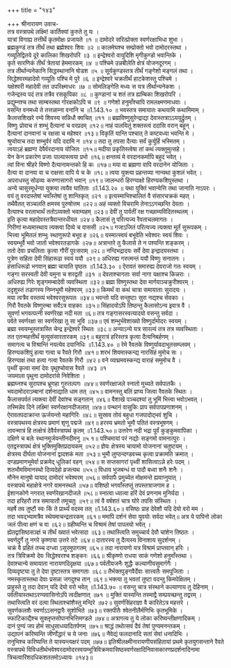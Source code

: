 +++
title = "१४३"

+++
श्रीनारायण उवाच-  
तत्र वस्त्रापथे लक्ष्मि! कार्तिक्यां कुरुते तु यः ।  
यात्रां विगाह्य तत्तीर्थे कृतमोक्षः प्रजायते ॥१ ॥
दामोदरे सरित्प्रोक्ता स्वर्णरक्षाभिधा शुभा ।  
ब्रह्मकुण्डं तत्र तीर्थं तथा ब्रह्मेश्वरः शिवः ॥२ ॥
कालमेघश्च सम्प्रोक्तो भवो दामोदरस्तथा ।  
गव्यूतिद्वितये दूरे कालिका शिखरोपरि ॥३ ॥
इन्द्रेश्वरो वायुदिशि मृगीकुण्डो भवान्तिके ।  
कृते सारणिकं तीर्थं त्रेतायां हेममारकम् ॥४ ॥
पश्चिमे उन्नबीलेति क्षेत्रं योजनदूरगम् ।  
तत्र तीर्थान्यनेकानि सिद्धस्थानानि षोडश ॥५ ॥
सूर्यकुण्डस्तत्र तीर्थं गङ्गेशो मङ्गलं तथा ।  
सिद्धेश्वरमहादेवो गव्यूतिः पश्चि मे पुरे ॥६ ॥
इन्द्रेश्वरे चक्रतीर्थं हाटकेशस्तु पश्चिमे ।  
यक्षेश्वरी महादेवी तत उपरिक्ष्माधरः ॥७ ॥
सोमलिङ्गेति मध्यः स यत्र तीर्थान्यनेकशः ।  
गजेन्द्रस्य पदं तत्र तत्रैव रसकूपिका ॥८ ॥
कुण्डानां च शतं तत्र ह्यम्बिका शिखरोपरि ।  
प्रद्युम्नश्च तथा साम्बस्तथा गोरक्षकोऽपि च ॥९ ॥
गणेशो हनुमाँश्चापि रामलक्ष्मणमाधवाः ।  
वसन्ति वनमध्ये ते तत्तन्नाम्ना वनानि च ॥1.143.१० ॥
भवस्तत्र समायातः कथयामि कथामिमाम् ।  
कैलासशिखरे रम्ये शिवस्य सन्निधौ क्वचित् ॥११ ॥
ब्रह्मविष्णुसुरेन्द्राद्या देवास्तत्राऽऽययुर्द्रुतम् ।  
विष्णुः प्रोवाच तं शम्भुं दैत्यानां च वरप्रदम् ॥१२॥
नाहं पालयितुं शक्तस्त्वं ददासि वरान् बहून् ।  
दैत्यानां दानवानां च रक्षसा च महेश्वर ॥१३॥
विकृतिं यान्ति पश्चात् ते कष्टवध्या भवन्ति मे ।  
श्रुप्वोवाच तदा शम्भुर्वरं यदि ददामि न ॥१४॥
तदा तु तपसा दैत्याः सर्वं कुर्युर्हि भस्मितम् ।  
त्वयाऽहं ब्रह्मणा देवैर्वरदानाय योजितः ॥१५॥
मदीया प्रकृतिस्त्वेषा तां कथं त्यक्तुमुत्सहे ।  
येन केन प्रकारेण प्रजाः पाल्यास्त्वया प्रभो ॥१६॥
क्षन्तव्यं मे वरदानकर्मापि बहुदं भवेत् ।  
त्वां विना श्रीहरे विष्णो दैत्यानामन्तको हि कः ॥१७॥
मया वा ब्रह्मणा वापि वरदानेन योजिताः ।  
दैत्या वा दानवा वा च राक्षसा वापि ये च के ॥१८॥
त्वया युक्त्या प्रहन्तव्या नान्यथा कुशलं भवेत् ।  
अपराधस्तु सोढव्यः करुणासागरो भवान् ॥१९॥
जालन्धरो हिरण्याक्षो हिरण्यकशिपुस्तथा ।  
अन्ये चासुरमूर्धन्या युक्त्या त्वयैव घातिताः ॥1.143.२० ॥
यथा युक्तिं भवान्वेत्ति तथा जानाति नाऽपरः ।  
वयं तु वरदास्तेषां भवाँस्तेषां तु शान्तिकृत् ॥२१ ॥
इत्यस्माभिश्चालितं वै संसारचक्रकं महत् ।  
तथैवैतत् सञ्चलति क्षमस्व पुरुषोत्तम ॥२२॥
अहं व्यक्तो विचरामि तेनाऽऽगच्छन्ति देवताः ।  
दैत्याश्च वरलाभार्थं ततोऽव्यक्तो भवाम्यहम् ॥२३॥
देवीं तु पार्वतीं रक्ष गच्छाम्यविदितस्थलम् ।  
इति कृत्वा महादेवस्तत्रैवान्तरधीयत ॥२४॥
कैलासं तु परित्यज्य रैवताचलमागतः ।  
गिरीणां मध्यमास्थाय त्यक्त्वा दिव्ये च वाससी ॥२५॥
गजाऽजितं परित्यज्य त्यक्त्वा मूर्तं सुरूपकम् ।  
भित्त्वा भूमितलं शम्भुः स्थाणुरूपो बभूव ह ॥२६॥
यस्मात्स्वयं बभूवेति भवेश्वरः स्वयं शिवः ।  
स्वयम्भूर्वै भवो जातो भवेश्वरतडागके ॥२७॥
अत्रान्तरे तु कैलासे ते न पश्यन्ति शङ्करम् ।  
ततो देवाः प्रचलिताः कृत्वा गौरीं पुरःसराम् ॥२८॥
नन्दिभद्रादयः सर्वे देवा इन्द्रादयस्तथा ।  
पुत्रेण सहिता देवी सिंहारूढा स्वयं ययौ ॥२९॥
अधिरुह्य गरुत्मन्तं ययौ विष्णुः सनातनः ।  
हंसाधिरूढो भगवान् ब्रह्मा चायाति पृष्ठतः ॥1.143.३० ॥
ऐरावतं समारुह्य देवराजो गतः स्वयम् ।  
गङ्गा सरस्वती देवी यमुना च शरद्वती ॥३१ ॥
देवताश्चागताः सर्वा नागा यक्षाश्च किन्नराः ।  
अधिरुह्य गिरेः शृङ्गमम्बादेवी व्यवस्थिता ॥३२॥
ब्रह्मा विष्णुस्तथा देवा मार्गयाञ्चक्रुरीश्वरम् ।  
ददृशुस्तं तडागस्य निम्नभूमौ महेश्वरम् ॥३३॥
किमर्थं वा कथं चात्रा समायाताः सुरादयः ।  
मया त्वत्रैव वस्तव्यं भवेश्वरसुरूपतः ॥३४॥
भवन्तो यदि सन्तुष्टाः सुरा नद्यश्च सेवकाः ।  
गिरौ रैवतके विष्णुरम्बा सर्वेऽत्र वाहकाः ॥३५॥
सिंहादयोऽपि तिष्ठन्तु कैलासोऽन्य इवात्र वै ।  
सुवर्णा भगवत्पत्नी स्वर्णरेखा नदी मता ॥६॥
तत्र गङ्गासरस्वत्यादयो वसन्तु सर्वदा ।  
पर्वते स्वर्णरक्षा सा स्वर्णरेखा तु सा भुवि ॥३७॥
एवं शम्भुर्भवेशाख्यो विष्णुर्दामोदरः स्वयम् ।  
ब्रह्मा स्वयम्भूस्तत्रास्ति चेन्द्र इन्द्रेश्वरे स्थितः ॥३८॥
अन्याऽन्ये यत्र सारल्यं तत्र तत्र व्यवस्थिताः ।  
तत एतन्महत्तीर्थं मृत्युसंसारतारकम् ॥३९॥
बहुरात्रं हरिस्तत्र कृत्वा दैत्यनिबर्हणम् ।  
समागत्य च विश्रान्तिं नयत्येव दयानिधिः ॥1.143.४० ॥
रेमे रैवतके विष्णुर्यावदाभूतसम्प्लवम् ।  
हिरण्यकशिपुं हत्वा गत्वा च रैवते गिरौ ॥४१॥
शरभं शिवमास्कन्द्य नारसिंहं मुमोच सः ।  
हिरण्याक्षं तथा हत्वा गत्वा रैवतके गिरौ ॥४२॥
वने व्याघ्रमवस्कन्द्य वाराहं समुमोच वै ।  
पृथ्वीं कृत्वा समां देवः पृथुश्चोवास रैवते ॥४३ ॥१  
जयमाला पृथुना दामोदरांसे निवेशिता ।  
ब्रह्मघ्नश्च सुरापश्च भ्रूणहा गुरुतल्पगः ॥४४॥
स्वर्णरक्षाजले स्नातो मुच्यते सर्वपातकैः ।  
भवदामोदराऽम्बानां दर्शनाद्याति धाम तत् ॥४५॥
वामनस्तु बलिं प्राप्य जित्वा रैवतके स्थितः ।  
कैलासपर्वतं त्यक्त्वा देवीं देवांश्च सङ्गतान् ॥४६॥
वैशाखे पञ्चदश्यां तु भूमिं भित्त्वा भवोऽभवत् ।  
तस्मिन्नेव दिने लक्ष्मि! स्वर्णरक्षानदीजलात् ॥४७॥
पन्थानं वासुकिः प्राप सर्वपापप्रणाशनम् ।  
ऐरावतपदाक्रान्त ऊर्जयन्तो महागिरिः ॥४८॥
सुस्राव तोयं बहुधा गजपादोद्भवं शुचि ।  
वस्त्रापथस्य क्षेत्रस्य प्रमाणं शृणु पद्मजे ॥४९॥
हरस्य भ्रमतो भूमौ पतितं वस्त्रभूषणम् ।  
तावन्मात्रं हि तत्क्षेत्रं देवैर्वस्त्रापथं कृतम् ॥1.143.५०॥
उत्तरेण नदी भद्रा पूर्वं कुङ्कुमवापिका ।  
दक्षिणे च बलेः स्थानमूर्जयन्तीनदीमनु ॥५ १॥
पश्चिमायां परं नद्योः सङ्गमो वामनात्पुरः ।  
एतद्वस्त्रापथं क्षेत्रं भुक्तिमुक्तिप्रदायकम् ॥५२॥
ज्ञेयः क्षेत्रस्य चायामो योजनानां चतुष्टयम् ।  
क्षेत्रस्य दीर्घता योजनानां द्वादशकं मता ॥५३॥
भूमौ लुण्ठन्दण्डवच्च कृत्वा प्रक्रामति क्रमात् ।  
दण्डप्रमाणभूमेर्वा प्रक्रमेद् धूलिकां वहन् ॥५४॥
स सप्तसागरां पृथ्वीं शासित्वाऽन्ने हरेः पदम् ।  
शतभौमविमानस्थो दिव्यदेहो व्रजत्यथ ॥५५॥
विधाय भुजबन्धं वा पादौ बध्वा शनैः शनैः ।  
मौनेन मानुषो यायाद् दामोदरं भवेश्वरम् ॥५६॥
सर्वपापैः प्रमुच्येत मोक्षमन्ते ह्यवाप्नुयात् ।  
वस्त्रापथे महाक्षेत्रे नगरे वामनस्थले ॥५७॥
वशिष्ठो भगवाँस्तप्तुं तपस्तत्राजगाम ह ।  
ईशानकोणे नगरात् स्वर्णरेखानदीजले ॥५८॥
स्नात्वा ध्यात्वा हरिं देवं प्रणनाम मुनिर्यदा ।  
तदा हरिहरौ तत्र समायातौ तमूचतुः ॥५९॥
त्वं वै वर्षशतं चात्र घोरे तपसि संस्थितः ।  
महर्षे तव तुष्टौ स्वः किं ते प्रार्थ्यं वदस्व तत् ॥1.143.६०॥
वसिष्ठः प्राह देवेशौ यदि देयो वरो मम ।  
तदा भवद्भ्यामत्रैव स्थेयमाचन्द्रतारकम् ॥६१॥
ममापि दर्शनं सेवा युवयोः सर्वदा भवेत्॥
अत्र ये पापिनो लोका जलं पीत्वा क्षणं च वा ॥६२॥
ग्रहीष्यन्ति च विश्रामं तेषां पापलयो भवेत् ।  
ह्येतद्वासिष्ठसञ्ज्ञं च तीर्थं ख्यातं भवेत्सदा ॥६३॥
तथास्त्विति समुच्चार्य देवौ चांशेन तिष्ठतः ।  
स्वर्णदुर्गे तु नगरे कृष्णाया उत्तरे तटे ॥६४॥
दातारस्य तु दैत्यस्य विनाशाय सुदर्शनम् ।  
चक्रं वै प्रहितं तच्च दग्ध्वा ऽसुरमुपागतम् ॥६५॥
तदा नारायणो यत्र विश्रामं प्राप्तवान् हरिः ।  
तत्र त्रिविक्रमो देवः सिद्धेश्वरश्च शङ्करः ॥६६॥
श्रीकृष्णो राधया साकं गणेशो हनुमाँस्तथा ।  
देवाश्चान्ये समायाता नारायणदिदृक्षया ॥६७॥
पर्वतीयजनैः शुद्धैः कल्याणीयसुमार्गगैः ।  
दिव्यदृष्ट्या तु ते देवा दृष्टास्तत्र समागताः ॥६८॥
तैर्भक्तपुङ्गवैर्देवाः सात्त्वतैः समपूजिताः ।  
नमस्कृतास्तथा देवाः प्रसन्ना जगदुश्च तान् ॥६९॥
भक्त्या तु भवतां तुष्टा वदन्तु किमपेक्षितम् ।  
प्राहुस्ते तु तदा देवान् यदि देयो वरो भवेत् ॥1.143.७० ॥
वसन्तु चात्र संस्थाने कल्याणाय तु देहिनाम् ।  
पर्वतीयास्तथाऽरण्यवासिनोऽपि त्वदीक्षणात् ॥७१ ॥
मुक्तिं यास्यन्ति तस्माद्वै सम्प्रयच्छन्तु तद्वरम् ।  
तथास्त्विति वरं दत्वा स्थिताश्चांशैस्तु मन्दिरे ॥७२॥
सुवर्णसिंहराज्ञा वै कारितेऽत्र महत्तरे ।  
सुवर्णकलशैः स्वर्णाऽऽसनद्वारैः सुशोभिते ॥७३॥
रक्तपीतैः श्वेतनीलैर्मणिभिः कृतभूमिके ।  
स्फाटिकाद्यैश्च सुक्लृप्तसोपानभित्तिमण्डले ॥७४॥
अत्रागत्य तु ये लोका करिष्यन्तीक्षणादिकम् ।  
दानं पुण्यं जप होमं साधुसाध्व्यादितर्पणम् ॥७५॥
श्राद्धं तथोत्सवं दैवं तेषां पुण्यमनन्तकम् ।  
उद्यापनं करिष्यन्ति जीर्णोद्धारं च ये जनाः ॥७६॥
नैवेद्यं फलदानादि सतां सेवां धनादिभिः ।  
तनुभिश्च करिष्यन्ति ते यास्यन्त्यक्षरं पदम् ॥७७॥
इतिश्रीलक्ष्मीनारायणीयसंहितायां प्रथमे कृतयुगसन्ताने रैवते वस्त्रापथे विविधतीर्थभवेश्वरदामोदरस्वयम्भूत्रिविक्रमवासिष्ठस्वर्णरक्षादिनिवासकारणप्रदर्शनादिनामा त्रिचत्वारिंशदधिकशततमोऽध्यायः ॥१४३॥
    
